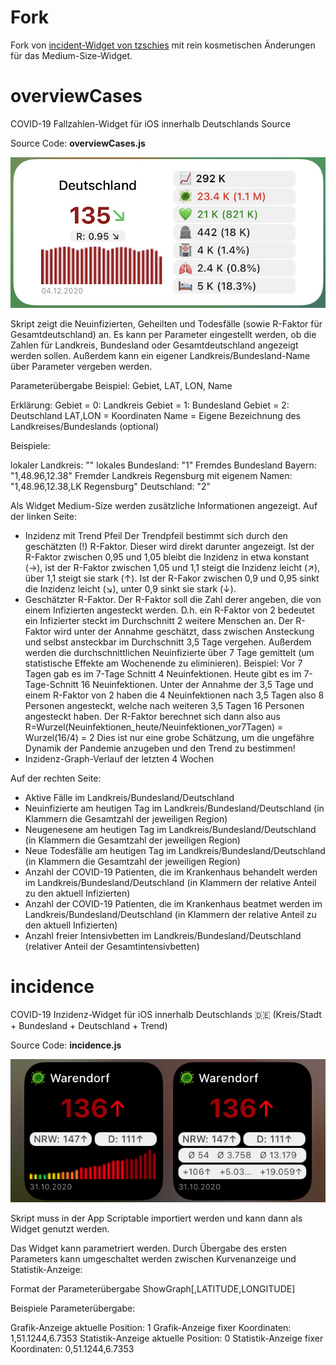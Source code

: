 # Fork

Fork von [incident-Widget von tzschies](https://github.com/tzschies/incidence) mit rein kosmetischen Änderungen für das Medium-Size-Widget.

# overviewCases

COVID-19 Fallzahlen-Widget für iOS innerhalb Deutschlands
Source

Source Code: <b>overviewCases.js</b>

<img src=overviewCasesMedium.jpg>

Skript zeigt die Neuinfizierten, Geheilten und Todesfälle (sowie R-Faktor für Gesamtdeutschland) an.
Es kann per Parameter eingestellt werden, ob die Zahlen für Landkreis, Bundesland oder Gesamtdeutschland angezeigt werden sollen. Außerdem kann ein eigener Landkreis/Bundesland-Name über Parameter vergeben werden.

Parameterübergabe Beispiel:
Gebiet, LAT, LON, Name

Erklärung:
Gebiet = 0: Landkreis
Gebiet = 1: Bundesland
Gebiet = 2: Deutschland
LAT,LON = Koordinaten
Name = Eigene Bezeichnung des Landkreises/Bundeslands (optional)

Beispiele:

lokaler Landkreis: ""
lokales Bundesland: "1"
Fremdes Bundesland Bayern: "1,48.96,12.38"
Fremder Landkreis Regensburg mit eigenem Namen: "1,48.96,12.38,LK Regensburg"
Deutschland: "2"

Als Widget Medium-Size werden zusätzliche Informationen angezeigt. Auf der linken Seite: 
-  Inzidenz mit Trend Pfeil 
    Der Trendpfeil bestimmt sich durch den geschätzten (!) R-Faktor. Dieser wird direkt darunter angezeigt. Ist der R-Faktor zwischen 0,95 und 1,05 bleibt die Inzidenz in etwa konstant (→), ist der R-Faktor zwischen 1,05 und 1,1 steigt die Inzidenz leicht (↗), über 1,1 steigt sie stark (↑). Ist der R-Fakor zwischen 0,9 und 0,95 sinkt die Inzidenz leicht (↘), unter 0,9 sinkt sie stark (↓). 
- Geschätzter R-Faktor. 
    Der R-Faktor soll die Zahl derer angeben, die von einem Infizierten angesteckt werden. D.h. ein R-Faktor von 2 bedeutet ein Infizierter steckt im Durchschnitt 2 weitere Menschen an. Der R-Faktor wird unter der Annahme geschätzt, dass zwischen Ansteckung und selbst ansteckbar im Durchschnitt 3,5 Tage vergehen. Außerdem werden die durchschnittlichen Neuinfizierte über 7 Tage gemittelt (um statistische Effekte am Wochenende zu eliminieren). Beispiel: Vor 7 Tagen gab es im 7-Tage Schnitt 4 Neuinfektionen. Heute gibt es im 7-Tage-Schnitt 16 Neuinfektionen. Unter der Annahme der 3,5 Tage und einem R-Faktor von 2 haben die 4 Neuinfektionen nach 3,5 Tagen also 8 Personen angesteckt, welche nach weiteren 3,5 Tagen 16 Personen angesteckt haben. Der R-Faktor berechnet sich dann also aus R=Wurzel(Neuinfektionen_heute/Neuinfektionen_vor7Tagen) = Wurzel(16/4) = 2
    Dies ist nur eine grobe Schätzung, um die ungefähre Dynamik der Pandemie anzugeben und den Trend zu bestimmen!
- Inzidenz-Graph-Verlauf der letzten 4 Wochen

Auf der rechten Seite: 
- Aktive Fälle im Landkreis/Bundesland/Deutschland
- Neuinfizierte am heutigen Tag im Landkreis/Bundesland/Deutschland (in Klammern die Gesamtzahl der jeweiligen Region)
- Neugenesene am heutigen Tag im Landkreis/Bundesland/Deutschland (in Klammern die Gesamtzahl der jeweiligen Region)
- Neue Todesfälle am heutigen Tag im Landkreis/Bundesland/Deutschland (in Klammern die Gesamtzahl der jeweiligen Region)
- Anzahl der COVID-19 Patienten, die im Krankenhaus behandelt werden im Landkreis/Bundesland/Deutschland (in Klammern der relative Anteil zu den aktuell Infizierten)
- Anzahl der COVID-19 Patienten, die im Krankenhaus beatmet werden im Landkreis/Bundesland/Deutschland (in Klammern der relative Anteil zu den aktuell Infizierten)
- Anzahl freier Intensivbetten im Landkreis/Bundesland/Deutschland (relativer Anteil der Gesamtintensivbetten)

# incidence

COVID-19 Inzidenz-Widget für iOS innerhalb Deutschlands 🇩🇪 (Kreis/Stadt + Bundesland + Deutschland + Trend)

Source Code: <b>incidence.js</b>

<img src=incidence.jpg>

Skript muss in der App Scriptable importiert werden und kann dann als Widget genutzt werden. 

Das Widget kann parametriert werden. Durch Übergabe des ersten Parameters kann umgeschaltet werden zwischen Kurvenanzeige und Statistik-Anzeige:

Format der Parameterübergabe
ShowGraph[,LATITUDE,LONGITUDE]

Beispiele Parameterübergabe:

Grafik-Anzeige aktuelle Position: 1
Grafik-Anzeige fixer Koordinaten: 1,51.1244,6.7353
Statistik-Anzeige aktuelle Position: 0
Statistik-Anzeige fixer Koordinaten: 0,51.1244,6.7353
